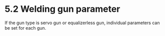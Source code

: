 ﻿# 5.2 Welding gun parameter

If the gun type is servo gun or equalizerless gun, individual parameters can be set for each gun.

